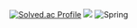 
[![Solved.ac Profile](http://mazassumnida.wtf/api/v2/generate_badge?boj=gksrmf9224)](https://solved.ac/gksrmf9224/)
<img src="https://img.shields.io/badge/Java-007396?style=flat&logo=OpenJDK&logoColor=white"/>
<img alt="Spring" src ="https://img.shields.io/badge/Spring-007396.svg?&style=for-the-badge&logo=Spring&logoColor=white"/>



<!--
**xodyd123/xodyd123** is a ✨ _special_ ✨ repository because its `README.md` (this file) appears on your GitHub profile.

Here are some ideas to get you started:

- 🔭 I’m currently working on ...
- 🌱 I’m currently learning ...
- 👯 I’m looking to collaborate on ...
- 🤔 I’m looking for help with ...
- 💬 Ask me about ...
- 📫 How to reach me: ...
- 😄 Pronouns: ...
- ⚡ Fun fact: ...
-->

